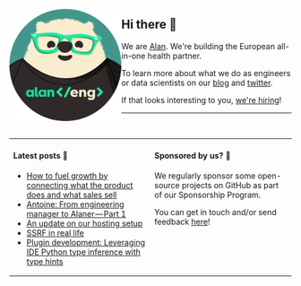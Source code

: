 <img
  alt="Alan engineer"
  src="https://github.com/alan-eu/.github/raw/acceptance/profile/alan-eng-rounded.png"
  height="200"
  align="left"
/>

## Hi there 👋

We are [Alan](https://about.alan.com). We're building the European all-in-one health partner.

To learn more about what we do as engineers or data scientists on our [blog](https://medium.com/alan) and [twitter](https://twitter.com/alanengineering).

If that looks interesting to you, [we're hiring](https://jobs.lever.co/alan)!

---

<img height="10"/>

<table>
  <tr width="100%">
    <td width="50%" valign="baseline">
  
#### Latest posts 📖

<!--START_SECTION:feed-->
* [How to fuel growth by connecting what the product does and what sales sell](https://medium.com/alan/how-to-fuel-growth-by-connecting-what-the-product-does-and-what-sales-sell-1c9420214b59?source=rss----b2cb698c4e73---4)
* [Antoine: From engineering manager to Alaner — Part 1](https://medium.com/alan/antoine-from-engineering-manager-to-alaner-part-1-819a4b6ecdbf?source=rss----b2cb698c4e73---4)
* [An update on our hosting setup](https://medium.com/alan/an-update-on-our-hosting-setup-d386afe01563?source=rss----b2cb698c4e73---4)
* [SSRF in real life](https://medium.com/alan/ssrf-in-real-life-3ef894d1f3be?source=rss----b2cb698c4e73---4)
* [Plugin development: Leveraging IDE Python type inference with type hints](https://medium.com/alan/plugin-development-leveraging-ide-python-type-inference-with-type-hints-7426b3d5ee49?source=rss----b2cb698c4e73---4)
<!--END_SECTION:feed-->

</td>
<td  width="50%" valign="baseline">
      
#### Sponsored by us? 💚

<!-- todo: add sponsorship program link -->
We regularly sponsor some open-source projects on GitHub as part of our Sponsorship Program.
  
You can get in touch and/or send feedback [here](https://forms.gle/YxxyJadt31w9RhXB6)!
  
  </td>
  </tr>
</table>

